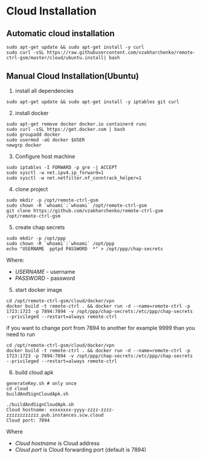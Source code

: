 # Cloud Installation
## Automatic cloud installation
```
sudo apt-get update && sudo apt-get install -y curl
sudo curl -sSL https://raw.githubusercontent.com/vzakharchenko/remote-ctrl-gsm/master/cloud/ubuntu.install| bash
```
## Manual Cloud Installation(Ubuntu)

1. install all dependencies
```
sudo apt-get update && sudo apt-get install -y iptables git curl
```
2. install docker
```
sudo apt-get remove docker docker.io containerd runc
sudo curl -sSL https://get.docker.com | bash
sudo groupadd docker
sudo usermod -aG docker $USER
newgrp docker
```
3. Configure host machine
```
sudo iptables -I FORWARD -p gre -j ACCEPT
sudo sysctl -w net.ipv4.ip_forward=1
sudo sysctl -w net.netfilter.nf_conntrack_helper=1
```
4. clone project
```
sudo mkdir -p /opt/remote-ctrl-gsm
sudo chown -R `whoami`:`whoami` /opt/remote-ctrl-gsm
git clone https://github.com/vzakharchenko/remote-ctrl-gsm /opt/remote-ctrl-gsm
```
5. create chap secrets
```
sudo mkdir -p /opt/ppp
sudo chown -R `whoami`:`whoami` /opt/ppp
echo "USERNAME  pptpd PASSWORD  *" > /opt/ppp/chap-secrets
```
Where:
- *USERNAME* - username
- *PASSWORD* - password
5. start docker image
```
cd /opt/remote-ctrl-gsm/cloud/docker/vpn
docker build -t remote-ctrl . && docker run -d --name=remote-ctrl -p 1723:1723 -p 7894:7894 -v /opt/ppp/chap-secrets:/etc/ppp/chap-secrets --privileged --restart=always remote-ctrl
```
if you want to change port from 7894 to another for example 9999 than you need to run
```
cd /opt/remote-ctrl-gsm/cloud/docker/vpn
docker build -t remote-ctrl . && docker run -d --name=remote-ctrl -p 1723:1723 -p 7894:7894 -v /opt/ppp/chap-secrets:/etc/ppp/chap-secrets --privileged --restart=always remote-ctrl
```

6. build cloud apk
```
generateKey.sh # only once
cd cloud
buildAndSignCloudApk.sh
```
```
./buildAndSignCloudApk.sh
Cloud hostname: xxxxxxxx-yyyy-zzzz-zzzz-zzzzzzzzzzzz.pub.instances.scw.cloud
Cloud port: 7894
```
Where
- *Cloud hostname* is Cloud address
- *Cloud port* is Cloud forwarding port (default is 7894)


